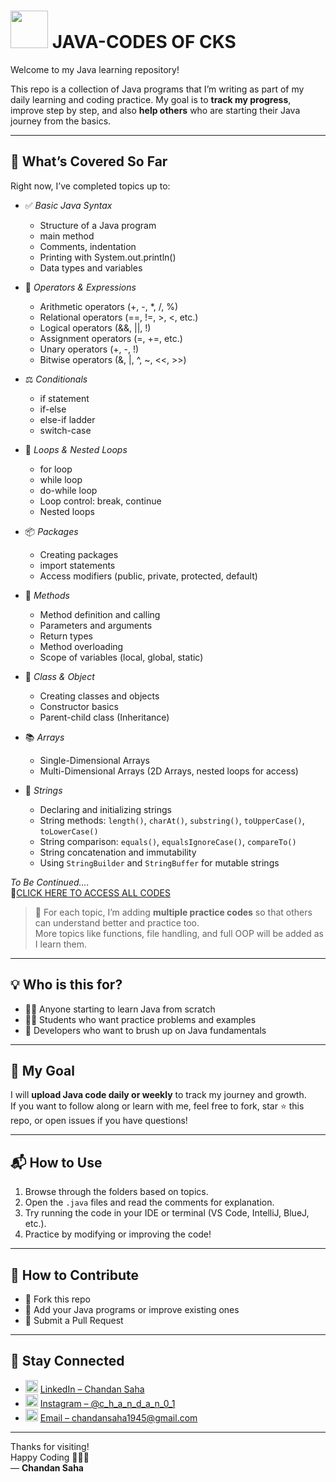 # <img src="https://cdn.jsdelivr.net/gh/devicons/devicon/icons/java/java-original.svg" width="60" /> JAVA-CODES OF CKS

Welcome to my Java learning repository!

This repo is a collection of Java programs that I’m writing as part of my daily learning and coding practice. My goal is to **track my progress**, improve step by step, and also **help others** who are starting their Java journey from the basics.

---

## 📘 What’s Covered So Far

Right now, I’ve completed topics up to:

- ✅ *Basic Java Syntax*
  - Structure of a Java program  
  - main method  
  - Comments, indentation  
  - Printing with System.out.println()  
  - Data types and variables  

- 🧮 *Operators & Expressions*
  - Arithmetic operators (+, -, *, /, %)  
  - Relational operators (==, !=, >, <, etc.)  
  - Logical operators (&&, ||, !)  
  - Assignment operators (=, +=, etc.)  
  - Unary operators (+, -, !)  
  - Bitwise operators (&, |, ^, ~, <<, >>)  

- ⚖ *Conditionals*
  - if statement  
  - if-else  
  - else-if ladder  
  - switch-case  

- 🔄 *Loops & Nested Loops*
  - for loop  
  - while loop  
  - do-while loop  
  - Loop control: break, continue  
  - Nested loops  

- 📦 *Packages*
  - Creating packages  
  - import statements  
  - Access modifiers (public, private, protected, default)  

- 🧩 *Methods*
  - Method definition and calling  
  - Parameters and arguments  
  - Return types  
  - Method overloading  
  - Scope of variables (local, global, static)  

- 🧱 *Class & Object*
  - Creating classes and objects  
  - Constructor basics  
  - Parent-child class (Inheritance)  

- 📚 *Arrays*
  - Single-Dimensional Arrays  
  - Multi-Dimensional Arrays (2D Arrays, nested loops for access)  

- 📄 *Strings*
  - Declaring and initializing strings  
  - String methods: `length()`, `charAt()`, `substring()`, `toUpperCase()`, `toLowerCase()`  
  - String comparison: `equals()`, `equalsIgnoreCase()`, `compareTo()`  
  - String concatenation and immutability  
  - Using `StringBuilder` and `StringBuffer` for mutable strings  

*To Be Continued....*  
🔗[CLICK HERE TO ACCESS ALL CODES](https://github.com/Chandansaha2005/JAVA-CODES/tree/main)

> 📌 For each topic, I’m adding **multiple practice codes** so that others can understand better and practice too.  
> More topics like functions, file handling, and full OOP will be added as I learn them.

---

## 💡 Who is this for?

- 🧑‍💻 Anyone starting to learn Java from scratch
- 👨‍🎓 Students who want practice problems and examples
- 🚀 Developers who want to brush up on Java fundamentals

---

## 📅 My Goal

I will **upload Java code daily or weekly** to track my journey and growth.  
If you want to follow along or learn with me, feel free to fork, star ⭐ this repo, or open issues if you have questions!

---

## 📬 How to Use

1. Browse through the folders based on topics.
2. Open the `.java` files and read the comments for explanation.
3. Try running the code in your IDE or terminal (VS Code, IntelliJ, BlueJ, etc.).
4. Practice by modifying or improving the code!

---

## 🤝 How to Contribute

- 🍴 Fork this repo  
- 👯 Add your Java programs or improve existing ones  
- 🔁 Submit a Pull Request

---

## 📣 Stay Connected

- <img src="https://cdn.jsdelivr.net/gh/devicons/devicon/icons/linkedin/linkedin-original.svg" width="20" /> [LinkedIn – Chandan Saha](https://www.linkedin.com/in/chandansaha2005/)  
- <img src="https://cdn.jsdelivr.net/gh/devicons/devicon/icons/instagram/instagram-original.svg" width="20" /> [Instagram – @c_h_a_n_d_a_n_0_1](https://www.instagram.com/c_h_a_n_d_a_n_0_1)  
- <img src="https://img.icons8.com/color/48/gmail--v1.png" width="20" /> [Email – chandansaha1945@gmail.com](mailto:chandansaha1945@gmail.com)

---

Thanks for visiting!  
Happy Coding 🧑‍💻✨  
— **Chandan Saha**
